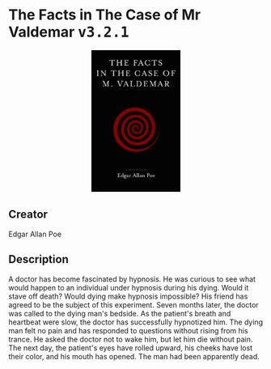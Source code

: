 
# The Facts in The Case of Mr Valdemar <kbd>v3.2.1</kbd>

<center>
  <img src="./cover-1024.jpg"/>
</center>

## Creator
Edgar Allan Poe

## Description
<p>A doctor has become fascinated by hypnosis. He was curious to see what would happen to an individual under hypnosis during his dying. Would it stave off death? Would dying make hypnosis impossible? His friend has agreed to be the subject of this experiment.
Seven months later, the doctor was called to the dying man's bedside. As the patient's breath and heartbeat were slow, the doctor has successfully hypnotized him. The dying man felt no pain and has responded to questions without rising from his trance. He asked the doctor not to wake him, but let him die without pain. The next day, the patient's eyes have rolled upward, his cheeks have lost their color, and his mouth has opened. The man had been apparently dead.</p>
